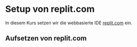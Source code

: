 # Setup von replit.com

In diesem Kurs setzen wir die webbasierte IDE [replit.com](http://replit.com) ein.


## Aufsetzen von replit.com
